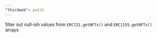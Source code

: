 ```yaml
---
"thirdweb": patch
---
```


filter out null-ish values from `ERC721.getNFTs()` and `ERC1155.getNFTs()` arrays
